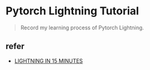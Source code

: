 # Pytorch Lightning Tutorial

> Record my learning process of Pytorch Lightning.

## refer

- [LIGHTNING IN 15 MINUTES](https://lightning.ai/docs/pytorch/stable/starter/introduction.html)